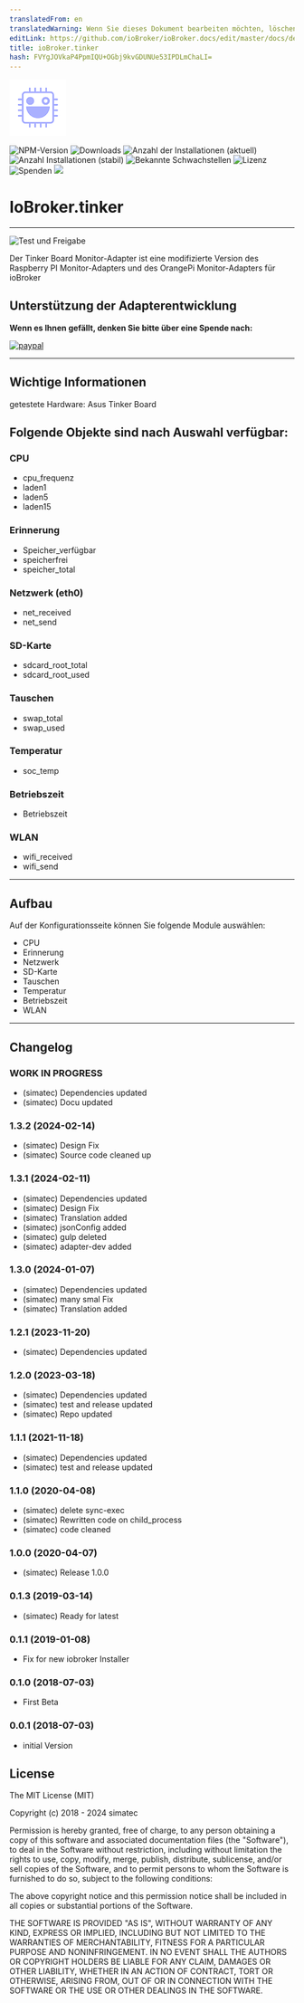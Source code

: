```yaml
---
translatedFrom: en
translatedWarning: Wenn Sie dieses Dokument bearbeiten möchten, löschen Sie bitte das Feld "translationsFrom". Andernfalls wird dieses Dokument automatisch erneut übersetzt
editLink: https://github.com/ioBroker/ioBroker.docs/edit/master/docs/de/adapterref/iobroker.tinker/README.md
title: ioBroker.tinker
hash: FVYgJOVkaP4PpmIQU+OGbj9kvGDUNUe53IPDLmChaLI=
---
```

![Logo](../../../en/adapterref/iobroker.tinker/admin/tinker.png)

![NPM-Version](http://img.shields.io/npm/v/iobroker.tinker.svg)
![Downloads](https://img.shields.io/npm/dm/iobroker.tinker.svg)
![Anzahl der Installationen (aktuell)](http://iobroker.live/badges/tinker-installed.svg)
![Anzahl Installationen (stabil)](http://iobroker.live/badges/tinker-stable.svg)
![Bekannte Schwachstellen](https://snyk.io/test/github/simatec/ioBroker.tinker/badge.svg)
![Lizenz](https://img.shields.io/github/license/simatec/ioBroker.tinker?style=flat)
![Spenden](https://img.shields.io/badge/paypal-donate%20|%20spenden-blue.svg)
![](https://img.shields.io/static/v1?label=Sponsor&message=%E2%9D%A4&logo=GitHub&color=%23fe8e86)

# IoBroker.tinker
---

![Test und Freigabe](https://github.com/simatec/ioBroker.tinker/workflows/Test%20and%20Release/badge.svg)

Der Tinker Board Monitor-Adapter ist eine modifizierte Version des Raspberry PI Monitor-Adapters und des OrangePi Monitor-Adapters für ioBroker

## Unterstützung der Adapterentwicklung
**Wenn es Ihnen gefällt, denken Sie bitte über eine Spende nach:**

[![paypal](https://www.paypalobjects.com/en_US/DK/i/btn/btn_donateCC_LG.gif)](https://paypal.me/mk1676)

---

## Wichtige Informationen
getestete Hardware: Asus Tinker Board

## Folgende Objekte sind nach Auswahl verfügbar:
### CPU
* cpu_frequenz
* laden1
* laden5
* laden15

### Erinnerung
* Speicher_verfügbar
* speicherfrei
* speicher_total

### Netzwerk (eth0)
* net_received
* net_send

### SD-Karte
* sdcard_root_total
* sdcard_root_used

### Tauschen
* swap_total
* swap_used

### Temperatur
* soc_temp

### Betriebszeit
* Betriebszeit

### WLAN
* wifi_received
* wifi_send

---

## Aufbau
Auf der Konfigurationsseite können Sie folgende Module auswählen:

* CPU
* Erinnerung
* Netzwerk
* SD-Karte
* Tauschen
* Temperatur
* Betriebszeit
* WLAN

---

## Changelog
<!-- ### __WORK IN PROGRESS__ -->
### __WORK IN PROGRESS__
* (simatec) Dependencies updated
* (simatec) Docu updated

### 1.3.2 (2024-02-14)
* (simatec) Design Fix
* (simatec) Source code cleaned up

### 1.3.1 (2024-02-11)
* (simatec) Dependencies updated
* (simatec) Design Fix
* (simatec) Translation added
* (simatec) jsonConfig added
* (simatec) gulp deleted
* (simatec) adapter-dev added

### 1.3.0 (2024-01-07)
* (simatec) Dependencies updated
* (simatec) many smal Fix
* (simatec) Translation added

### 1.2.1 (2023-11-20)
* (simatec) Dependencies updated

### 1.2.0 (2023-03-18)
* (simatec) Dependencies updated
* (simatec) test and release updated
* (simatec) Repo updated

### 1.1.1 (2021-11-18)
* (simatec) Dependencies updated
* (simatec) test and release updated

### 1.1.0 (2020-04-08)
* (simatec) delete sync-exec
* (simatec) Rewritten code on child_process
* (simatec) code cleaned

### 1.0.0 (2020-04-07)
* (simatec) Release 1.0.0

### 0.1.3 (2019-03-14)
* (simatec) Ready for latest

### 0.1.1 (2019-01-08)
* Fix for new iobroker Installer

### 0.1.0 (2018-07-03)
* First Beta

### 0.0.1 (2018-07-03)
* initial Version

## License

The MIT License (MIT)

Copyright (c) 2018 - 2024 simatec

Permission is hereby granted, free of charge, to any person obtaining a copy
of this software and associated documentation files (the "Software"), to deal
in the Software without restriction, including without limitation the rights
to use, copy, modify, merge, publish, distribute, sublicense, and/or sell
copies of the Software, and to permit persons to whom the Software is
furnished to do so, subject to the following conditions:

The above copyright notice and this permission notice shall be included in
all copies or substantial portions of the Software.

THE SOFTWARE IS PROVIDED "AS IS", WITHOUT WARRANTY OF ANY KIND, EXPRESS OR
IMPLIED, INCLUDING BUT NOT LIMITED TO THE WARRANTIES OF MERCHANTABILITY,
FITNESS FOR A PARTICULAR PURPOSE AND NONINFRINGEMENT. IN NO EVENT SHALL THE
AUTHORS OR COPYRIGHT HOLDERS BE LIABLE FOR ANY CLAIM, DAMAGES OR OTHER
LIABILITY, WHETHER IN AN ACTION OF CONTRACT, TORT OR OTHERWISE, ARISING FROM,
OUT OF OR IN CONNECTION WITH THE SOFTWARE OR THE USE OR OTHER DEALINGS IN
THE SOFTWARE.